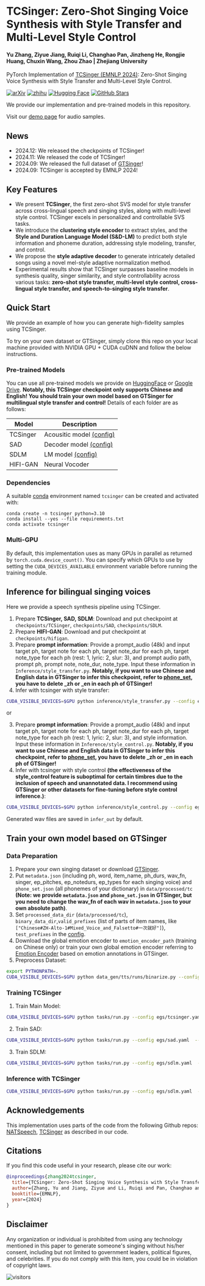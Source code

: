 # TCSinger: Zero-Shot Singing Voice Synthesis with Style Transfer and Multi-Level Style Control

#### Yu Zhang, Ziyue Jiang, Ruiqi Li, Changhao Pan, Jinzheng He, Rongjie Huang, Chuxin Wang, Zhou Zhao | Zhejiang University

PyTorch Implementation of [TCSinger (EMNLP 2024)](https://aclanthology.org/2024.emnlp-main.117/): Zero-Shot Singing Voice Synthesis with Style Transfer and Multi-Level Style Control.

[![arXiv](https://img.shields.io/badge/arXiv-Paper-<COLOR>.svg)](https://arxiv.org/abs/2409.15977)
[![zhihu](https://img.shields.io/badge/-知乎-000000?logo=zhihu&logoColor=0084FF)](https://zhuanlan.zhihu.com/p/777601485)
[![Hugging Face](https://img.shields.io/badge/%F0%9F%A4%97%20Hugging%20Face-blue?label=Model)](https://huggingface.co/AaronZ345/TCSinger)
[![GitHub Stars](https://img.shields.io/github/stars/AaronZ345/TCSinger?style=social)](https://github.com/AaronZ345/TCSinger)

We provide our implementation and pre-trained models in this repository.

Visit our [demo page](https://aaronz345.github.io/TCSingerDemo/) for audio samples.

## News
- 2024.12: We released the checkpoints of TCSinger!
- 2024.11: We released the code of TCSinger!
- 2024.09: We released the full dataset of [GTSinger](https://github.com/GTSinger)!
- 2024.09: TCSinger is accepted by EMNLP 2024!

## Key Features
- We present **TCSinger**, the first zero-shot SVS model for style transfer across cross-lingual speech and singing styles, along with multi-level style control. TCSinger excels in personalized and controllable SVS tasks.
- We introduce the **clustering style encoder** to extract styles, and the **Style and Duration Language Model (S&D-LM)** to predict both style information and phoneme duration, addressing style modeling, transfer, and control.
- We propose the **style adaptive decoder** to generate intricately detailed songs using a novel mel-style adaptive normalization method.
- Experimental results show that TCSinger surpasses baseline models in synthesis quality, singer similarity, and style controllability across various tasks: **zero-shot style transfer, multi-level style control, cross-lingual style transfer, and speech-to-singing style transfer**.

## Quick Start
We provide an example of how you can generate high-fidelity samples using TCSinger.

To try on your own dataset or GTSinger, simply clone this repo on your local machine provided with NVIDIA GPU + CUDA cuDNN and follow the below instructions.

### Pre-trained Models
You can use all pre-trained models we provide on [HuggingFace](https://huggingface.co/AaronZ345/TCSinger) or [Google Drive](https://drive.google.com/drive/folders/1t57KKccSMGkrJhCRRCTo6XoXhCmZHFxl?usp=drive_link). **Notably, this TCSinger checkpoint only supports Chinese and English! You should train your own model based on GTSinger for multilingual style transfer and control!** Details of each folder are as follows:

| Model       |  Description                                                              | 
|-------------|--------------------------------------------------------------------------|
| TCSinger |  Acousitic model [(config)](./egs/tcsinger.yaml) |
| SAD |  Decoder model [(config)](./egs/sad.yaml) |
| SDLM |  LM model [(config)](./egs/sdlm.yaml) |
| HIFI-GAN    |  Neural Vocoder               |

### Dependencies

A suitable [conda](https://conda.io/) environment named `tcsinger` can be created
and activated with:

```
conda create -n tcsinger python=3.10
conda install --yes --file requirements.txt
conda activate tcsinger
```

### Multi-GPU

By default, this implementation uses as many GPUs in parallel as returned by `torch.cuda.device_count()`. 
You can specify which GPUs to use by setting the `CUDA_DEVICES_AVAILABLE` environment variable before running the training module.

## Inference for bilingual singing voices

Here we provide a speech synthesis pipeline using TCSinger.

1. Prepare **TCSinger, SAD, SDLM**: Download and put checkpoint at `checkpoints/TCSinger`, `checkpoints/SAD`, `checkpoints/SDLM`.
2. Prepare **HIFI-GAN**: Download and put checkpoint at `checkpoints/hifigan`.
3. Prepare **prompt information**: Provide a prompt_audio (48k) and input target ph, target note for each ph, target note_dur for each ph, target note_type for each ph (rest: 1, lyric: 2, slur: 3), and prompt audio path, prompt ph, prompt note, note_dur, note_type. Input these information in `Inference/style_transfer.py`. **Notably, if you want to use Chinese and English data in GTSinger to infer this checkpoint, refer to [phone_set](./ZHEN_checkpoint_phone_set.json), you have to delete _zh or _en in each ph of GTSinger!**
4. Infer with tcsinger with style transfer:

```bash
CUDA_VISIBLE_DEVICES=$GPU python inference/style_transfer.py --config egs/sdlm.yaml  --exp_name checkpoints/SDLM
```

or 

3. Prepare **prompt information**: Provide a prompt_audio (48k) and input target ph, target note for each ph, target note_dur for each ph, target note_type for each ph (rest: 1, lyric: 2, slur: 3), and style information. Input these information in `Inference/style_control.py`. **Notably, if you want to use Chinese and English data in GTSinger to infer this checkpoint, refer to [phone_set](./ZHEN_checkpoint_phone_set.json), you have to delete _zh or _en in each ph of GTSinger!**
4. Infer with tcsinger with style control **(the effectiveness of the style_control feature is suboptimal for certain timbres due to the inclusion of speech and unannotated data. I recommend using GTSinger or other datasets for fine-tuning before style control inference.)**:

```bash
CUDA_VISIBLE_DEVICES=$GPU python inference/style_control.py --config egs/sdlm.yaml  --exp_name checkpoints/SDLM
```

Generated wav files are saved in `infer_out` by default.<br>

## Train your own model based on GTSinger

### Data Preparation 

1. Prepare your own singing dataset or download [GTSinger](https://github.com/AaronZ345/GTSinger).
2. Put `metadata.json` (including ph, word, item_name, ph_durs, wav_fn, singer, ep_pitches, ep_notedurs, ep_types for each singing voice) and `phone_set.json` (all phonemes of your dictionary) in `data/processed/tc` **(Note: we provide `metadata.json` and `phone_set.json` in GTSinger, but you need to change the wav_fn of each wav in `metadata.json` to your own absolute path)**.
3. Set `processed_data_dir` (`data/processed/tc`), `binary_data_dir`,`valid_prefixes` (list of parts of item names, like `["Chinese#ZH-Alto-1#Mixed_Voice_and_Falsetto#一次就好"]`), `test_prefixes` in the [config](./egs/TCSinger.yaml).
4. Download the global emotion encoder to `emotion_encoder_path` (training on Chinese only) or train your own global emotion encoder referring to [Emotion Encoder](https://github.com/Rongjiehuang/GenerSpeech/tree/encoder) based on emotion annotations in GTSinger. 
5. Preprocess Dataset: 

```bash
export PYTHONPATH=.
CUDA_VISIBLE_DEVICES=$GPU python data_gen/tts/runs/binarize.py --config egs/TCSinger.yaml
```

### Training TCSinger

1. Train Main Model:
```bash
CUDA_VISIBLE_DEVICES=$GPU python tasks/run.py --config egs/tcsinger.yaml  --exp_name TCSinger --reset
```
2. Train SAD:
```bash
CUDA_VISIBLE_DEVICES=$GPU python tasks/run.py --config egs/sad.yaml  --exp_name SAD --reset
```
3. Train SDLM:
```bash
CUDA_VISIBLE_DEVICES=$GPU python tasks/run.py --config egs/sdlm.yaml  --exp_name SDLM --reset
```

### Inference with TCSinger

```bash
CUDA_VISIBLE_DEVICES=$GPU python tasks/run.py --config egs/sdlm.yaml  --exp_name SDLM --infer
```

## Acknowledgements

This implementation uses parts of the code from the following Github repos:
[NATSpeech](https://github.com/NATSpeech/NATSpeech),
[TCSinger](https://github.com/AaronZ345/TCSinger)
as described in our code.

## Citations ##

If you find this code useful in your research, please cite our work:
```bib
@inproceedings{zhang2024tcsinger,
  title={TCSinger: Zero-Shot Singing Voice Synthesis with Style Transfer and Multi-Level Style Control},
  author={Zhang, Yu and Jiang, Ziyue and Li, Ruiqi and Pan, Changhao and He, Jinzheng and Huang, Rongjie and Wang, Chuxin and Zhao, Zhou},
  booktitle={EMNLP},
  year={2024}
}
```

## Disclaimer ##

Any organization or individual is prohibited from using any technology mentioned in this paper to generate someone's singing without his/her consent, including but not limited to government leaders, political figures, and celebrities. If you do not comply with this item, you could be in violation of copyright laws.

 ![visitors](https://visitor-badge.laobi.icu/badge?page_id=AaronZ345/TCSinger)
